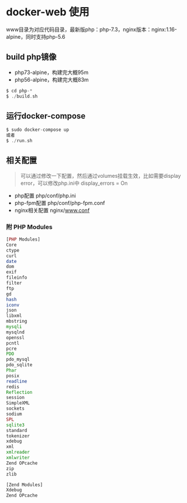 # docker-web 使用

www目录为对应代码目录，最新版php：php-7.3，nginx版本：nginx:1.16-alpine，同时支持php-5.6

## build php镜像

- php73-alpine，构建完大概95m
- php56-alpine，构建完大概83m

``` php
$ cd php-*
$ ./build.sh
```

## 运行docker-compose

``` php
$ sudo docker-compose up
或者
$ ./run.sh
```

## 相关配置

> 可以通过修改一下配置，然后通过volumes挂载生效，比如需要display error，可以修改php.ini中 display_errors = On

- php配置 php/conf/php.ini
- php-fpm配置 php/conf/php-fpm.conf
- nginx相关配置 nginx/www.conf

### 附 PHP Modules

``` php
[PHP Modules]
Core
ctype
curl
date
dom
exif
fileinfo
filter
ftp
gd
hash
iconv
json
libxml
mbstring
mysqli
mysqlnd
openssl
pcntl
pcre
PDO
pdo_mysql
pdo_sqlite
Phar
posix
readline
redis
Reflection
session
SimpleXML
sockets
sodium
SPL
sqlite3
standard
tokenizer
xdebug
xml
xmlreader
xmlwriter
Zend OPcache
zip
zlib

[Zend Modules]
Xdebug
Zend OPcache
```